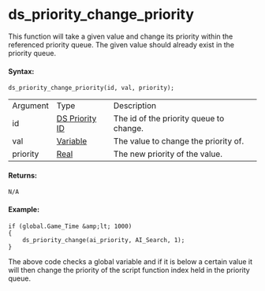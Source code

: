# ds_priority_change_priority

This function will take a given value and change its priority within the
referenced priority queue. The given value should already exist in the
priority queue.

#### Syntax:

``` gml
ds_priority_change_priority(id, val, priority);
```

|          |                                                                                                                               |                                         |
|----------|-------------------------------------------------------------------------------------------------------------------------------|-----------------------------------------|
| Argument | Type                                                                                                                          | Description                             |
| id       |  [DS Priority ID](../../../../../GameMaker_Language/GML_Reference/Data_Structures/DS_Priority_Queues/ds_priority_create)  | The id of the priority queue to change. |
| val      |  [Variable](../../../../../GameMaker_Language/GML_Overview/Data_Types#variable)                                           | The value to change the priority of.    |
| priority |  [Real](../../../../../GameMaker_Language/GML_Overview/Data_Types)                                                        | The new priority of the value.          |

#### Returns:

``` gml
N/A
```

#### Example:

``` gml
if (global.Game_Time &amp;lt; 1000)
{
    ds_priority_change(ai_priority, AI_Search, 1);
}
```

The above code checks a global variable and if it is below a certain
value it will then change the priority of the script function index held
in the priority queue.

